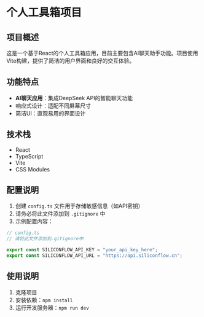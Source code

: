 # 个人工具箱项目

## 项目概述
这是一个基于React的个人工具箱应用，目前主要包含AI聊天助手功能。项目使用Vite构建，提供了简洁的用户界面和良好的交互体验。

## 功能特点
- **AI聊天应用**：集成DeepSeek API的智能聊天功能
- 响应式设计：适配不同屏幕尺寸
- 简洁UI：直观易用的界面设计

## 技术栈
- React
- TypeScript
- Vite
- CSS Modules

## 配置说明
1. 创建 `config.ts` 文件用于存储敏感信息（如API密钥）
2. 请务必将此文件添加到 `.gitignore` 中
3. 示例配置内容：

```typescript
// config.ts
// 请将此文件添加到.gitignore中

export const SILICONFLOW_API_KEY = "your_api_key_here";
export const SILICONFLOW_API_URL = "https://api.siliconflow.cn";
```

## 使用说明
1. 克隆项目
2. 安装依赖：`npm install`
3. 运行开发服务器：`npm run dev`